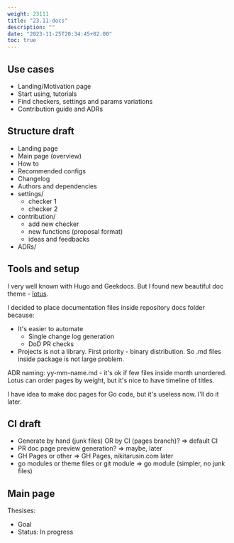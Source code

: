 ```yaml
---
weight: 23111
title: "23.11-docs"
description: ""
date: "2023-11-25T20:34:45+02:00"
toc: true
---
```


## Use cases

- Landing/Motivation page
- Start using, tutorials
- Find checkers, settings and params variations
- Contribution guide and ADRs

## Structure draft

- Landing page
- Main page (overview)
- How to
- Recommended configs
- Changelog
- Authors and dependencies
- settings/
  - checker 1
  - checker 2
- contribution/
  - add new checker
  - new functions (proposal format)
  - ideas and feedbacks
- ADRs/

## Tools and setup

I very well known with Hugo and Geekdocs. But I found new beautiful doc theme - [lotus](https://lotusdocs.dev/docs/overview/).

I decided to place documentation files inside repository docs folder because:
- It's easier to automate
  - Single change log generation
  - DoD PR checks
- Projects is not a library. First priority - binary distribution. So .md files inside package is not large problem.

ADR naming:  yy-mm-name.md - it's ok if few files inside month unordered. Lotus can order pages by weight, but it's nice to have timeline of titles.

I have idea to make doc pages for Go code, but it's useless now. I'll do it later.

## CI draft

- Generate by hand (junk files) OR by CI (pages branch)? => default CI
- PR doc page preview generation? => maybe, later
- GH Pages or other => GH Pages, nikitarusin.com later
- go modules or theme files or git module => go module (simpler, no junk files)

## Main page

Thesises:
- Goal
- Status: In progress
